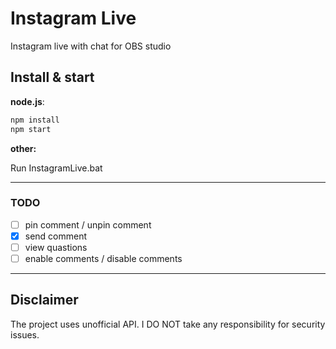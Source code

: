 # Instagram Live

Instagram live with chat for OBS studio

## Install & start

**node.js**:

```bash
npm install
npm start
```

**other:**

Run InstagramLive.bat

---

### TODO

- [ ] pin comment / unpin comment
- [X] send comment
- [ ] view quastions
- [ ] enable comments / disable comments

---

## Disclaimer

The project uses unofficial API. I DO NOT take any responsibility for security issues.
